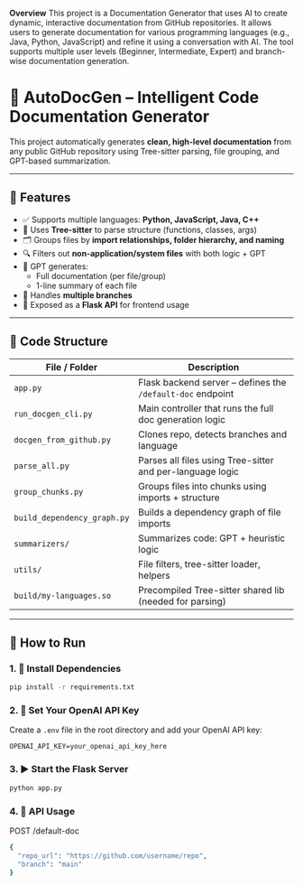 **Overview**
This project is a Documentation Generator that uses AI to create dynamic, interactive documentation from GitHub repositories. It allows users to generate documentation for various programming languages (e.g., Java, Python, JavaScript) and refine it using a conversation with AI. The tool supports multiple user levels (Beginner, Intermediate, Expert) and branch-wise documentation generation.

# 🧠 AutoDocGen – Intelligent Code Documentation Generator

This project automatically generates **clean, high-level documentation** from any public GitHub repository using Tree-sitter parsing, file grouping, and GPT-based summarization.

---

## 🔧 Features
- ✅ Supports multiple languages: **Python, JavaScript, Java, C++**
- 🧠 Uses **Tree-sitter** to parse structure (functions, classes, args)
- 🗂 Groups files by **import relationships, folder hierarchy, and naming**
- 🔍 Filters out **non-application/system files** with both logic + GPT
- 📄 GPT generates:
  - Full documentation (per file/group)
  - 1-line summary of each file
- 🌿 Handles **multiple branches**
- 🔌 Exposed as a **Flask API** for frontend usage

---

## 📁 Code Structure

| File / Folder | Description |
|---------------|-------------|
| `app.py` | Flask backend server – defines the `/default-doc` endpoint |
| `run_docgen_cli.py` | Main controller that runs the full doc generation logic |
| `docgen_from_github.py` | Clones repo, detects branches and language |
| `parse_all.py` | Parses all files using Tree-sitter and per-language logic |
| `group_chunks.py` | Groups files into chunks using imports + structure |
| `build_dependency_graph.py` | Builds a dependency graph of file imports |
| `summarizers/` | Summarizes code: GPT + heuristic logic |
| `utils/` | File filters, tree-sitter loader, helpers |
| `build/my-languages.so` | Precompiled Tree-sitter shared lib (needed for parsing) |

---

## 🚀 How to Run

### 1. 🔧 Install Dependencies

```bash
pip install -r requirements.txt
```

### 2. 🔑 Set Your OpenAI API Key

Create a `.env` file in the root directory and add your OpenAI API key:

```env
OPENAI_API_KEY=your_openai_api_key_here
```

### 3. ▶️ Start the Flask Server

```bash
python app.py
```

### 4. 📡 API Usage

POST /default-doc 

```bash
{
  "repo_url": "https://github.com/username/repo",
  "branch": "main"
}
```
